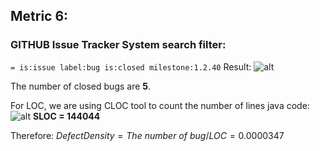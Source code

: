## Metric 6:

### GITHUB Issue Tracker System search filter:
` = is:issue label:bug is:closed milestone:1.2.40 `
Result:
![alt](https://i.imgur.com/mNiKguy.png)

The number of closed bugs are **5**.

For LOC, we are using CLOC tool to count the number of lines java code:
![alt](https://i.imgur.com/l115h78.png)
**SLOC = 144044**

Therefore:
$Defect Density = The\ number\ of \ bug / LOC = 0.0000347$